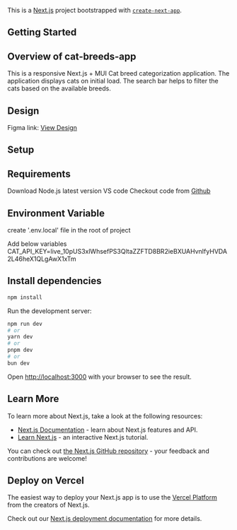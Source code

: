 This is a [Next.js](https://nextjs.org) project bootstrapped with [`create-next-app`](https://nextjs.org/docs/app/api-reference/cli/create-next-app).

## Getting Started
## Overview of cat-breeds-app
This is a  responsive Next.js + MUI Cat breed categorization application. The application displays cats on initial load. The search bar helps to filter the cats based on the available breeds.

## Design
Figma link: [View Design](https://www.figma.com/design/sFilFuRlo9dCBbEjZdEFge/-Origianl--Give-me-a-cat-%F0%9F%90%88?node-id=0-1&p=f&t=kPdQGbpmEfDTVf4Z-0)

## Setup
## Requirements
Download Node.js latest version
VS code
Checkout code from [Github](https://github.com/MalavikaBhattBN/cat-breeds-app.git)

## Environment Variable
create '.env.local' file in the root of project

Add below variables
CAT_API_KEY=live_10pUS3xlWhsefPS3QltaZZFTD8BR2ieBXUAHvnIfyHVDA2L46heX1QLgAwX1xTm

## Install dependencies
``` bash 
npm install 
```
Run the development server:

```bash
npm run dev
# or
yarn dev
# or
pnpm dev
# or
bun dev
```

Open [http://localhost:3000](http://localhost:3000) with your browser to see the result.


## Learn More

To learn more about Next.js, take a look at the following resources:

- [Next.js Documentation](https://nextjs.org/docs) - learn about Next.js features and API.
- [Learn Next.js](https://nextjs.org/learn) - an interactive Next.js tutorial.

You can check out [the Next.js GitHub repository](https://github.com/vercel/next.js) - your feedback and contributions are welcome!

## Deploy on Vercel

The easiest way to deploy your Next.js app is to use the [Vercel Platform](https://vercel.com/new?utm_medium=default-template&filter=next.js&utm_source=create-next-app&utm_campaign=create-next-app-readme) from the creators of Next.js.

Check out our [Next.js deployment documentation](https://nextjs.org/docs/app/building-your-application/deploying) for more details.

